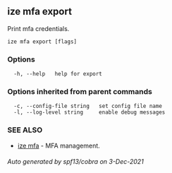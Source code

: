 ## ize mfa export

Print mfa credentials.

```
ize mfa export [flags]
```

### Options

```
  -h, --help   help for export
```

### Options inherited from parent commands

```
  -c, --config-file string   set config file name
  -l, --log-level string     enable debug messages
```

### SEE ALSO

* [ize mfa](ize_mfa.md)	 - MFA management.

###### Auto generated by spf13/cobra on 3-Dec-2021
